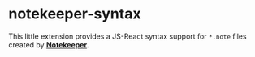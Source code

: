 # notekeeper-syntax

This little extension provides a JS-React syntax support for `*.note` files created by **[Notekeeper](https://github.com/klimcode/notekeeper)**.
